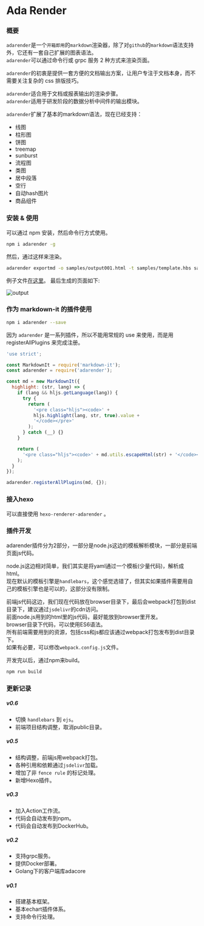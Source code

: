 # Ada Render

### 概要

`adarender`是一个`开箱即用`的`markdown`渲染器，除了对`github`的`markdown`语法支持外，它还有一套自己扩展的图表语法。  
`adarender`可以通过命令行或 grpc 服务 2 种方式来渲染页面。

`adarender`的初衷是提供一套方便的文档输出方案，让用户专注于文档本身，而不需要关注复杂的 css 排版技巧。

`adarender`适合用于文档或报表输出的渲染步骤。  
`adarender`适用于研发阶段的数据分析中间件的输出模块。  

`adarender`扩展了基本的markdown语法，现在已经支持：

- 线图
- 柱形图
- 饼图
- treemap
- sunburst
- 流程图
- 类图
- 居中段落
- 空行
- 自动hash图片
- 商品组件

### 安装 & 使用

可以通过 npm 安装，然后命令行方式使用。

```bash
npm i adarender -g
```

然后，通过这样来渲染。

```bash
adarender exportmd -o samples/output001.html -t samples/template.hbs samples/sample001.md
```

例子文件[在这里](https://github.com/zhs007/adarender/blob/master/samples/sample001.md)。
最后生成的页面如下:

![output](https://github.com/zhs007/adarender/blob/master/samples/output.png)

### 作为 markdown-it 的插件使用

```bash
npm i adarender --save
```

因为 `adarender` 是一系列插件，所以不能用常规的 use 来使用，而是用 registerAllPlugins 来完成注册。

```js
'use strict';

const MarkdownIt = require('markdown-it');
const adarender = require('adarender');

const md = new MarkdownIt({
  highlight: (str, lang) => {
    if (lang && hljs.getLanguage(lang)) {
      try {
        return (
          '<pre class="hljs"><code>' +
          hljs.highlight(lang, str, true).value +
          '</code></pre>'
        );
      } catch (__) {}
    }

    return (
      '<pre class="hljs"><code>' + md.utils.escapeHtml(str) + '</code></pre>'
    );
  }
});

adarender.registerAllPlugins(md, {});
```

### 接入hexo

可以直接使用 ``hexo-renderer-adarender`` 。

### 插件开发

adarender插件分为2部分，一部分是node.js这边的模板解析模块，一部分是前端页面js代码。

node.js这边相对简单，我们其实是将yaml通过一个模板(少量代码)，解析成html。  
现在默认的模板引擎是``handlebars``，这个感觉选错了，但其实如果插件需要用自己的模板引擎也是可以的，这部分没有限制。

前端js代码这边，我们现在代码放在browser目录下，最后会webpack打包到dist目录下，建议通过``jsdelivr``的cdn访问。  
前面node.js用到的html里的js代码，最好能放到browser里开发。  
browser目录下代码，可以使用ES6语法。  
所有前端需要用到的资源，包括css和js都应该通过webpack打包发布到dist目录下。  
如果有必要，可以修改``webpack.config.js``文件。

开发完以后，通过npm来build。

```js
npm run build
```

### 更新记录

##### v0.6

- 切换 ``handlebars`` 到 ``ejs``。
- 前端项目结构调整，取消public目录。

##### v0.5

- 结构调整，前端js用webpack打包。
- 各种引用和依赖通过``jsdelivr``加载。
- 增加了非 `fence rule` 的标记处理。
- 新增Hexo插件。

##### v0.3

- 加入Action工作流。
- 代码会自动发布到npm。
- 代码会自动发布到DockerHub。

##### v0.2

- 支持grpc服务。
- 提供Docker部署。
- Golang下的客户端库adacore

##### v0.1

- 搭建基本框架。
- 基本echart插件体系。
- 支持命令行处理。